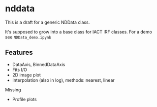 # nddata
This is a draft for a generic NDData class.

It's supposed to grow into a base class for IACT IRF classes.
For a demo see ``NDData_demo.ipynb``


Features
--------

* DataAxis, BinnedDataAxis
* Fits I/O
* 2D image plot
* Interpolation (also in log), methods: nearest, linear

Missing

* Profile plots